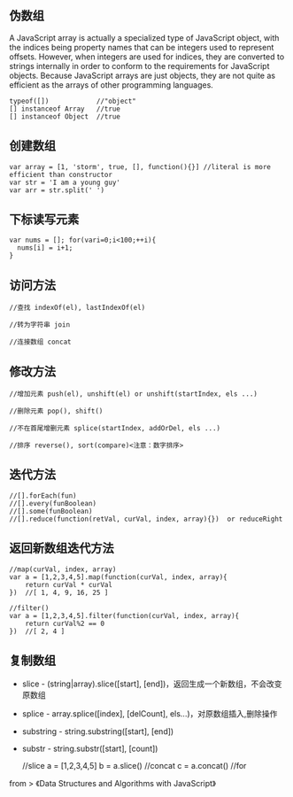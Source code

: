 
## 伪数组

A JavaScript array is actually a specialized type of JavaScript object, with the indices being property names that can be integers used to represent offsets. However, when integers are used for indices, they are converted to strings internally in order to conform to the requirements for JavaScript objects. Because JavaScript arrays are just objects, they are not quite as efficient as the arrays of other programming languages.

    typeof([])            //"object"
    [] instanceof Array   //true
    [] instanceof Object  //true

## 创建数组

    var array = [1, 'storm', true, [], function(){}] //literal is more efficient than constructor
    var str = 'I am a young guy'
    var arr = str.split(' ')

## 下标读写元素

    var nums = []; for(vari=0;i<100;++i){
      nums[i] = i+1;
    }
## 访问方法

    //查找 indexOf(el), lastIndexOf(el)
    
    //转为字符串 join
    
    //连接数组 concat

## 修改方法

    //增加元素 push(el), unshift(el) or unshift(startIndex, els ...)
    
    //删除元素 pop(), shift()
    
    //不在首尾增删元素 splice(startIndex, addOrDel, els ...)
    
    //排序 reverse(), sort(compare)<注意：数字排序>

## 迭代方法

    //[].forEach(fun)
    //[].every(funBoolean)
    //[].some(funBoolean)
    //[].reduce(function(retVal, curVal, index, array){})  or reduceRight

## 返回新数组迭代方法

    //map(curVal, index, array)
    var a = [1,2,3,4,5].map(function(curVal, index, array){
        return curVal * curVal
    })  //[ 1, 4, 9, 16, 25 ]
    
    //filter()
    var a = [1,2,3,4,5].filter(function(curVal, index, array){
        return curVal%2 == 0
    })  //[ 2, 4 ]

## 复制数组

- slice     - (string|array).slice([start], [end])，返回生成一个新数组，不会改变原数组
- splice    - array.splice([index], [delCount], els...)，对原数组插入,删除操作
- substring - string.substring([start], [end])
- substr    - string.substr([start], [count])

    //slice
    a = [1,2,3,4,5]
    b = a.slice()
    //concat
    c = a.concat()
    //for







from > 《Data Structures and Algorithms with JavaScript》
